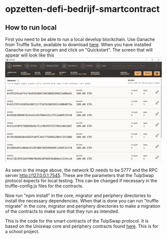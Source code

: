 # opzetten-defi-bedrijf-smartcontract

## How to run local

First you need to be able to run a local develop blockchain. Use Ganache from Truffle Suite, available to download [here](https://www.trufflesuite.com/ganache). When you have installed Ganache run the program and click on "Quickstart". The screen that will appear will look like this ![image-20210117155854829](./README.assets/image-20210117155854829.png)

As seen in the image above, the network ID needs to be 5777 and the RPC server http://127.0.0.1:7545. These are the parameters that the TulpSwap protocol expects for local testing. This can be changed if necessary in the truffle-config.js files for the contracts.

Now run "npm install" in the core, migrator and periphery directories to install the necessary dependencies. When that is done you can run "truffle migrate" in the core, migrator and periphery directories to make a migration of the contracts to make sure that they run as intended. 

This is the code for the smart contracts of the TulpSwap protocol. It is based on the Uniswap core and periphery contracts found [here](https://github.com/Uniswap).
This is for a school project.
